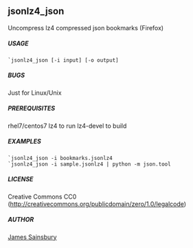 ## jsonlz4_json
Uncompress lz4 compressed json bookmarks (Firefox)

##### USAGE
	`jsonlz4_json [-i input] [-o output]

##### BUGS
Just for Linux/Unix 

##### PREREQUISITES

rhel7/centos7
	lz4 	to run
	lz4-devel to build

##### EXAMPLES
	`jsonlz4_json -i bookmarks.jsonlz4 
	`jsonlz4_json -i sample.jsonlz4 | python -m json.tool

##### LICENSE
Creative Commons CC0
(http://creativecommons.org/publicdomain/zero/1.0/legalcode)  

##### AUTHOR
[James Sainsbury](mailto:toves@sdf.lonestar.org)

